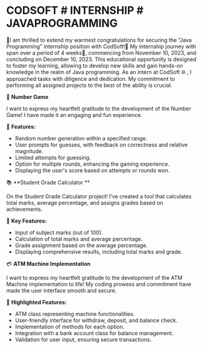 # CODSOFT # INTERNSHIP # JAVAPROGRAMMING
🎉I am thrilled to extend my warmest congratulations for securing the "Java Programming" internship position with CodSoft!🌟
My internship journey with span over a period of 4 weeks📅, commencing from November 10, 2023, and concluding on December 10, 2023. This educational opportunity is designed to foster my learning, allowing  to develop new skills and gain hands-on knowledge in the realm of Java programming.
As an intern at CodSoft 🌐 , I approached tasks with diligence and dedication. My commitment to performing all assigned projects to the best of the ability is crucial.

🎲 **Number Game**

I want to express my heartfelt gratitude to the development of the Number Game! I have made it an engaging and fun experience.

🔢 **Features:**
- Random number generation within a specified range.
- User prompts for guesses, with feedback on correctness and relative magnitude.
- Limited attempts for guessing.
- Option for multiple rounds, enhancing the gaming experience.
- Displaying the user's score based on attempts or rounds won.

📚 **Student Grade Calculator **

 On the Student Grade Calculator project! I've created a tool that calculates total marks, average percentage, and assigns grades based on achievements.

🔢 **Key Features:**
- Input of subject marks (out of 100).
- Calculation of total marks and average percentage.
- Grade assignment based on the average percentage.
- Displaying comprehensive results, including total marks and grade.

💳 **ATM Machine Implementation**

I want to express my heartfelt gratitude to the development of the  ATM Machine implementation to life! My coding prowess and commitment have made the user interface smooth and secure.

🏧 **Highlighted Features:**
- ATM class representing machine functionalities.
- User-friendly interface for withdraw, deposit, and balance check.
- Implementation of methods for each option.
- Integration with a bank account class for balance management.
- Validation for user input, ensuring secure transactions.



